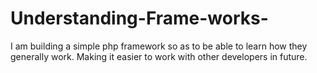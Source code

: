 # Understanding-Frame-works-
I am building a simple php framework so as to be able to learn how they generally work. Making it easier to work with other developers in future.
